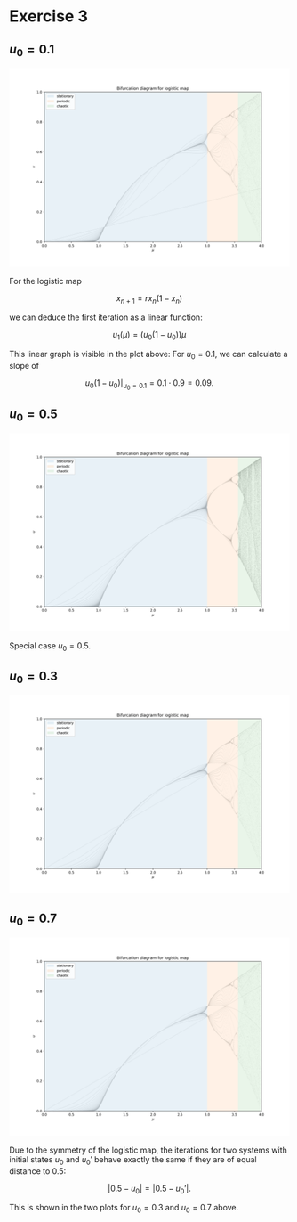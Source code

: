 # Exercise 3

## $u_0 = 0.1$

![](sheet02_mu0.1.png)

For the logistic map

$$
x_{n+1} = r x_n (1-x_n)
$$

we can deduce the first iteration as a linear function:

$$
u_1(\mu) = (u_0 (1-u_0)) \mu
$$

This linear graph is visible in the plot above: For $u_0 = 0.1$, we can calculate
a slope of

$$
\left. u_0 (1-u_0) \right|_{u_0=0.1} = 0.1 \cdot 0.9 = 0.09.
$$

## $u_0 = 0.5$

![](sheet02_mu0.5.png)

Special case $u_0 = 0.5$.

## $u_0 = 0.3$

![](sheet02_mu0.3.png)

## $u_0 = 0.7$

![](sheet02_mu0.7.png)

Due to the symmetry of the logistic map, the iterations for two systems with
initial states $u_0$ and $u_0'$ behave exactly the same if they are of equal
distance to $0.5$:

$$
|0.5 - u_0| = |0.5 - u_0'|.
$$

This is shown in the two plots for $u_0 = 0.3$ and $u_0 = 0.7$ above.
